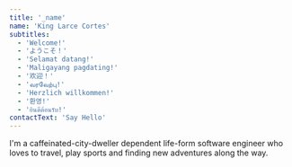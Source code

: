 ```yaml
---
title: '_name'
name: 'King Larce Cortes'
subtitles:
  - 'Welcome!'
  - 'ようこそ！'
  - 'Selamat datang!'
  - 'Maligayang pagdating!'
  - '欢迎！'
  - 'வரவேற்பு!'
  - 'Herzlich willkommen!'
  - '환영!'
  - 'ยินดีต้อนรับ!'
contactText: 'Say Hello'
---
```


I'm a caffeinated-city-dweller dependent life-form software engineer who loves to travel, play
sports and finding new adventures along the way.
